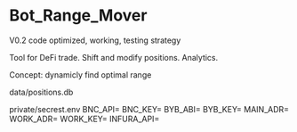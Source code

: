 # Bot_Range_Mover
V0.2            code optimized, working, testing strategy


Tool for DeFi trade. Shift and modify positions. Analytics.

Concept: dynamicly find optimal range







data/positions.db

private/secrest.env
BNC_API=
BNC_KEY=
BYB_ABI=
BYB_KEY=
MAIN_ADR=
WORK_ADR=
WORK_KEY=
INFURA_API=